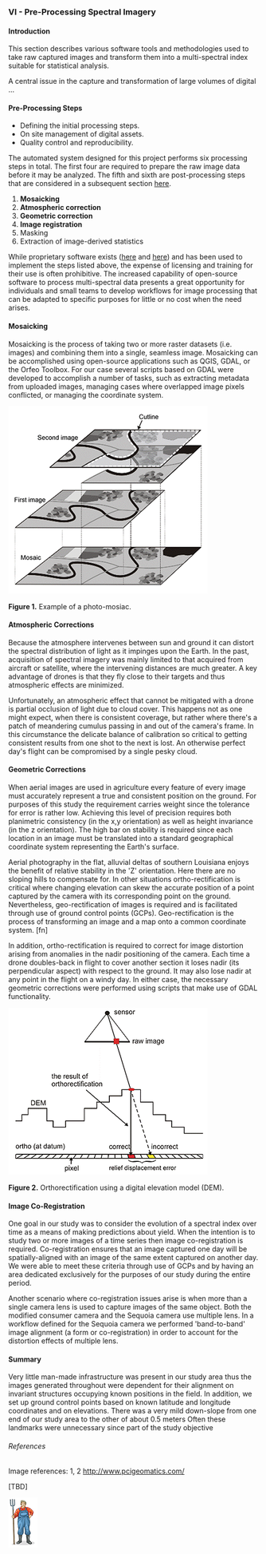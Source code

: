 ### VI - Pre-Processing Spectral Imagery

#### Introduction

This section describes various software tools and methodologies used to take raw captured images 
and transform them into a multi-spectral index suitable for statistical analysis.  

A central issue in the capture and transformation of large volumes of digital ...

#### Pre-Processing Steps

* Defining the initial processing steps. 
* On site management of digital assets. 
* Quality control and reproducibility. 

The automated system designed for this project performs six processing steps in total. The first four are required to 
prepare the raw image data before it may be analyzed. The fifth and sixth are post-processing steps that are 
considered in a subsequent section [here]().

1. __Mosaicking__
2. __Atmospheric correction__
3. __Geometric correction__
4. __Image registration__ 
5. Masking
6. Extraction of image-derived statistics

While proprietary software exists ([here](arcgis) and [here](pix4d)) and has been used to implement the steps listed above, 
the expense of licensing and training for their use is often prohibitive. The increased capability of open-source software 
to process multi-spectral data presents a great opportunity for individuals and small teams to develop workflows 
for image processing that can be adapted to specific purposes for little or no cost when the need arises. 

#### Mosaicking

Mosaicking is the process of taking two or more raster datasets (i.e. images) and combining them into a single, seamless image. 
Mosaicking can be accomplished using open-source applications such as QGIS, GDAL, or the Orfeo Toolbox. For our case several 
scripts based on GDAL were developed to  accomplish a number of tasks, such as extracting metadata from 
uploaded images, managing cases where overlapped image pixels conflicted, or managing the coordinate system.   

![](img/mosaic.png)

__Figure 1.__ Example of a photo-mosiac. 

#### Atmospheric Corrections

Because the atmosphere intervenes between sun and ground it can distort the spectral distribution of light as it impinges upon 
the Earth. In the past, acquisition of spectral imagery was mainly limited to that acquired from aircraft or satellite, 
where the intervening distances are much greater. A key advantage of drones is that they fly close to their targets and 
thus atmospheric effects are minimized. 

Unfortunately, an atmospheric effect that cannot be mitigated with a drone is partial occlusion of light due to 
cloud cover. This happens not as one might expect, when there is consistent coverage, but rather where there's a 
patch of meandering cumulus passing in and out of the camera's frame. In this circumstance the delicate balance of calibration
so critical to getting consistent results from one shot to the next is lost. An otherwise perfect day's flight can be 
compromised by a single pesky cloud. 

#### Geometric Corrections

When aerial images are used in agriculture every feature of every image must accurately represent a true and consistent 
position on the ground. For purposes of this study the requirement carries weight since the tolerance for error is 
rather low. Achieving this level of precision requires both planimetric consistency (in the x,y orientation) as well as 
height invariance (in the z orientation). The high bar on stability is required since each location in an image 
must be translated into a standard geographical coordinate system representing the Earth's surface. 

Aerial photography in the flat, alluvial deltas of southern Louisiana enjoys the benefit of relative stability in the 'Z' 
orientation. Here there are no sloping hills to compensate for. In other situations ortho-rectification is critical where changing
elevation can skew the accurate position of a point captured by the camera with its corresponding point on the ground. Nevertheless, geo-rectification of images is required and is facilitated through use of ground control 
points (GCPs). Geo-rectification is the process of transforming an image and a map onto a common coordinate system. [fn]

In addition, ortho-rectification is required to correct for image distortion arising from anomalies in the nadir positioning 
of the camera. Each time a drone doubles-back in flight to cover another section it loses nadir (its perpendicular aspect) 
with respect to the ground. It may also lose nadir at any point in the flight on a windy day. In either case, the necessary 
geometric corrections were performed using scripts that make use of GDAL functionality.        
  
![](img/ortho.png)

__Figure 2.__  Orthorectification using a digital elevation model (DEM). 

#### Image Co-Registration

One goal in our study was to consider the evolution of a spectral index over time as a means of making predictions about yield.
When the intention is to study two or more images of a time series then image co-registration is required. Co-registration 
ensures that an image captured one day will be spatially-aligned with an image of the same extent captured on another day. 
We were able to meet these criteria through use of GCPs and by having an area dedicated exclusively for the purposes of our 
study during the entire period.  

Another scenario where co-registration issues arise is when more than a single camera lens is used to capture images of the 
same object. Both the modified consumer camera and the Sequoia camera use multiple lens. In a workflow defined for the Sequoia 
camera we performed 'band-to-band' image alignment (a form or co-registration) in order to account for the distortion effects 
of multiple lens. 

#### Summary

Very little man-made infrastructure was present in our study area thus the images generated throughout were dependent 
for their alignment on invariant structures occupying known positions in the field. In addition, we set up ground 
control points based on known latitude and longitude coordinates and on elevations. There was a very mild down-slope from one
end of our study area to the other of about 0.5 meters Often these landmarks were unnecessary since part of the study objective 


###### References

Image references: 1, 2 http://www.pcigeomatics.com/

[TBD]

![](img/farmera.png) 